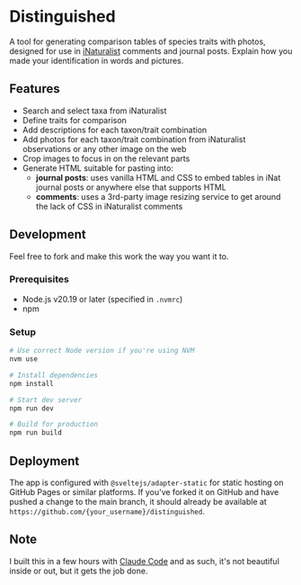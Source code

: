 # Distinguished

A tool for generating comparison tables of species traits with photos, designed for use in [iNaturalist](https://www.inaturalist.org) comments and journal posts. Explain how you made your identification in words and pictures.

## Features

- Search and select taxa from iNaturalist
- Define traits for comparison
- Add descriptions for each taxon/trait combination
- Add photos for each taxon/trait combination from iNaturalist observations or any other image on the web
- Crop images to focus in on the relevant parts
- Generate HTML suitable for pasting into:
  - **journal posts**: uses vanilla HTML and CSS to embed tables in iNat journal posts or anywhere else that supports HTML
  - **comments**: uses a 3rd-party image resizing service to get around the lack of CSS in iNaturalist comments

## Development

Feel free to fork and make this work the way you want it to.

### Prerequisites

- Node.js v20.19 or later (specified in `.nvmrc`)
- npm

### Setup

```bash
# Use correct Node version if you're using NVM
nvm use

# Install dependencies
npm install

# Start dev server
npm run dev

# Build for production
npm run build
```

## Deployment

The app is configured with `@sveltejs/adapter-static` for static hosting on GitHub Pages or similar platforms. If you've forked it on GitHub and have pushed a change to the main branch, it should already be available at `https://github.com/{your_username}/distinguished`.

## Note

I built this in a few hours with [Claude Code](https://claude.com/product/claude-code) and as such, it's not beautiful inside or out, but it gets the job done.
